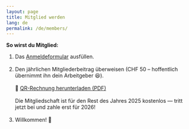 ```yaml
---
layout: page
title: Mitglied werden
lang: de
permalink: /de/members/
---
```


**So wirst du Mitglied:**

1. Das <a href="https://forms.gle/2YvZBTwMdkRZJ84v7" target="_blank">Anmeldeformular</a> ausfüllen.
<br><br>
2. Den jährlichen Mitgliederbeitrag überweisen (CHF 50 – hoffentlich übernimmt ihn dein Arbeitgeber 😆).
<br><br>
   🔗 <a href="/assets/membership_fee_2026.pdf" target="_blank">QR-Rechnung herunterladen (PDF)</a> <br><br>
   Die Mitgliedschaft ist für den Rest des Jahres 2025 kostenlos — tritt jetzt bei und zahle erst für 2026!
   <br><br>
3. Willkommen! 🎉
